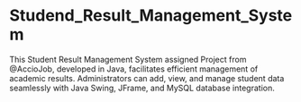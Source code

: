 # Studend_Result_Management_System
This Student Result Management System assigned Project from @AccioJob, developed in Java, facilitates efficient management of academic results. Administrators can add, view, and manage student data seamlessly with Java Swing, JFrame, and MySQL database integration.
